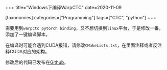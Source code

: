 +++
title="Windows下编译WarpCTC"
date=2020-11-09

[taxonomies]
categories=["Programming"]
tags=["CTC", "python"]
+++

需要用到`warpctc pytorch binding`，又不想切换到`linux`平台，于是修改一番，添加了一键编译脚本。

在编译时可能会遇到CUDA报错，请修改`CMakeLists.txt`，在里面注释或者反注释CUDA对应的架构。

修改后的代码已发布在[Github](https://github.com/Joylei/warp-ctc)。

